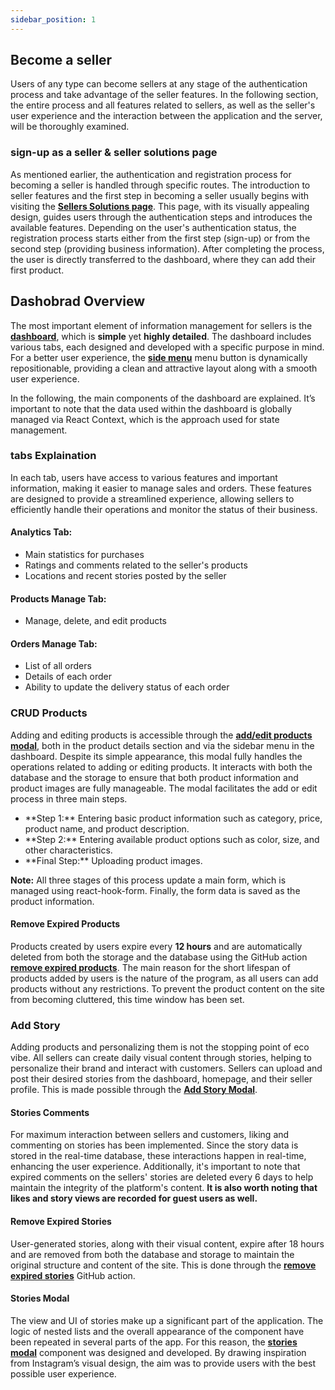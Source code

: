 ```yaml
---
sidebar_position: 1
---
```


## Become a seller

Users of any type can become sellers at any stage of the authentication process and take advantage of the seller features. In the following section, the entire process and all features related to sellers, as well as the seller's user experience and the interaction between the application and the server, will be thoroughly examined.

### sign-up as a seller & seller solutions page

As mentioned earlier, the authentication and registration process for becoming a seller is handled through specific routes. The introduction to seller features and the first step in becoming a seller usually begins with visiting the **[Sellers Solutions page](https://github.com/its-mohammad-js/EcoVibe/blob/main/src/pages/Seller%20Pages/Seller%20Solutions/sellerSolutionsPage.jsx)**. This page, with its visually appealing design, guides users through the authentication steps and introduces the available features. Depending on the user's authentication status, the registration process starts either from the first step (sign-up) or from the second step (providing business information). After completing the process, the user is directly transferred to the dashboard, where they can add their first product.

## Dashobrad Overview

The most important element of information management for sellers is the **[dashboard](https://github.com/its-mohammad-js/EcoVibe/blob/main/src/pages/Seller%20Pages/Dashboard/SellerDashboardPage.jsx)**, which is **simple** yet **highly detailed**. The dashboard includes various tabs, each designed and developed with a specific purpose in mind. For a better user experience, the **[side menu](https://github.com/its-mohammad-js/EcoVibe/blob/main/src/pages/Seller%20Pages/Dashboard/modals/QuickAccessMenu.jsx)** menu button is dynamically repositionable, providing a clean and attractive layout along with a smooth user experience.

In the following, the main components of the dashboard are explained. It’s important to note that the data used within the dashboard is globally managed via React Context, which is the approach used for state management.

### tabs Explaination

In each tab, users have access to various features and important information, making it easier to manage sales and orders. These features are designed to provide a streamlined experience, allowing sellers to efficiently handle their operations and monitor the status of their business.

#### Analytics Tab:

<ul>
<li>Main statistics for purchases</li>
<li>Ratings and comments related to the seller's products</li>
<li>Locations and recent stories posted by the seller</li>
</ul>

#### Products Manage Tab:

<ul>
 <li>Manage, delete, and edit products</li>
</ul>

#### Orders Manage Tab:

<ul>
<li>List of all orders</li>
<li>Details of each order</li>
<li>Ability to update the delivery status of each order</li>
</ul>

### CRUD Products

Adding and editing products is accessible through the **[add/edit products modal](https://github.com/its-mohammad-js/EcoVibe/blob/main/src/pages/Seller%20Pages/Dashboard/modals/Add%20Product%20Modal/AddEditProductForm.jsx)**, both in the product details section and via the sidebar menu in the dashboard. Despite its simple appearance, this modal fully handles the operations related to adding or editing products. It interacts with both the database and the storage to ensure that both product information and product images are fully manageable. The modal facilitates the add or edit process in three main steps.

<ul>
<li>**Step 1:** Entering basic product information such as category, price, product name, and product description.</li>
<li>**Step 2:** Entering available product options such as color, size, and other characteristics.</li>
<li>**Final Step:** Uploading product images.</li>
</ul>

**Note:** All three stages of this process update a main form, which is managed using react-hook-form. Finally, the form data is saved as the product information.

#### Remove Expired Products

Products created by users expire every **12 hours** and are automatically deleted from both the storage and the database using the GitHub action **[remove expired products](https://github.com/its-mohammad-js/EcoVibe/blob/main/.github/workflows/RemoveExpiredProducts.yml)**. The main reason for the short lifespan of products added by users is the nature of the program, as all users can add products without any restrictions. To prevent the product content on the site from becoming cluttered, this time window has been set.

### Add Story

Adding products and personalizing them is not the stopping point of eco vibe. All sellers can create daily visual content through stories, helping to personalize their brand and interact with customers. Sellers can upload and post their desired stories from the dashboard, homepage, and their seller profile. This is made possible through the **[Add Story Modal](https://github.com/its-mohammad-js/EcoVibe/blob/main/src/common/UI%20elements/AddStoryModal/AddStoryModal.jsx)**.

#### Stories Comments

For maximum interaction between sellers and customers, liking and commenting on stories has been implemented. Since the story data is stored in the real-time database, these interactions happen in real-time, enhancing the user experience. Additionally, it's important to note that expired comments on the sellers' stories are deleted every 6 days to help maintain the integrity of the platform's content. **It is also worth noting that likes and story views are recorded for guest users as well.**

#### Remove Expired Stories

User-generated stories, along with their visual content, expire after 18 hours and are removed from both the database and storage to maintain the original structure and content of the site. This is done through the **[remove expired stories](https://github.com/its-mohammad-js/EcoVibe/blob/main/.github/workflows/removeExpiredStories.yml)** GitHub action.

#### Stories Modal

The view and UI of stories make up a significant part of the application. The logic of nested lists and the overall appearance of the component have been repeated in several parts of the app. For this reason, the **[stories modal](https://github.com/its-mohammad-js/EcoVibe/tree/main/src/common/UI%20elements/StoriesList)** component was designed and developed. By drawing inspiration from Instagram’s visual design, the aim was to provide users with the best possible user experience.
